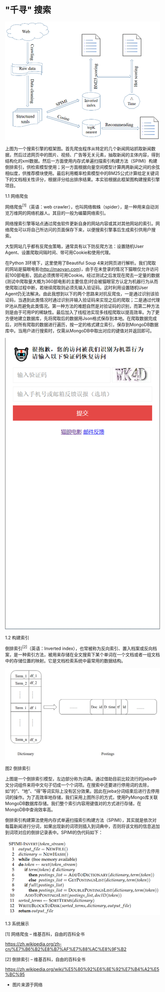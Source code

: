 # "千寻" 搜索

![search_engine](/statics/search_engine.png)

上图为一个搜索引擎的框架图。首先爬虫程序从特定的几个新闻网站抓取新闻数据，然后过滤网页中的图片、视频、广告等无关元素，抽取新闻的主体内容，得到结构化的xml数据。然后一方面使用内存式单遍扫描索引构建方法（SPIMI）构建倒排索引，供检索模型使用；另一方面根据向量空间模型计算两两新闻之间的余弦相似度，供推荐模块使用。最后利用概率检索模型中的BM25公式计算给定关键词下的文档相关性评分，根据评分给出排序结果。本实验根据此框架图构建搜索引擎项目。



1.1  网络爬虫

网络爬虫<sup>[1]</sup>（英语：web crawler），也叫网络蜘蛛（spider），是一种用来自动浏览万维网的网络机器人。其目的一般为编纂网络索引。

网络搜索引擎等站点通过爬虫软件更新自身的网站内容或其对其他网站的索引。网络爬虫可以将自己所访问的页面保存下来，以便搜索引擎事后生成索引供用户搜索。

大型网站几乎都有反爬虫策略，通常具有以下防反爬方法：设置随机User Agent、设置爬取间隔时间、带可用Cookie和使用代理。

在Python 3环境下，这里使用了Beautiful Soup 4来对网页进行解析。我们爬取的网站是猫眼电影(http://maoyan.com)，由于在未登录的情况下猫眼仅允许访问前100部电影，因此必须携带可用Cookie。经过测试之后发现在爬去一定量的数据(测试中爬取量大概为360部电影的主要信息)时会被猫眼官方认定为机器行为从而使爬取过程中断，若继续爬取则必须先输入验证码。这时利用设置随机User Agent仍无法解决。由此我想到以下的两个思路来对抗反爬虫，一是通过识别该验证码，当遇到此类情况时通过识别并输入验证码来实现之后的爬取；二是通过代理IP池从而避免此类情况。第一种方法的难题自然是对验证码的识别，而第二种方法则是由于可用IP的稀缺性。最后加入了线程池实现多线程爬取以提高效率。为了更方便地建立数据库，先将爬取后的数据用Json格式保存到本地。在爬取数据完成后，对所有爬取的数据进行遍历，按一定的格式建立索引，保存到MongoDB数据库中。当用户进行搜索时，仅需从MongoDB中取出对应的键值对并返回即可。

![anti_crawler](statics/anti_crawler.png) 

1.2  构建索引

倒排索引<sup>[2]</sup>（英语：Inverted index），也常被称为反向索引、置入档案或反向档案，是一种索引方法，被用来存储在全文搜索下某个单词在一个文档或者一组文档中的存储位置的映射。它是文档检索系统中最常用的数据结构。

![inverted_index](statics/inverted_index.png)

图2 倒排索引

 

上图是一个倒排索引模型，左边部分称为词典。通过借助目前比较流行的jieba中文分词组件来将中文句子切成一个个词项。在搜索中还要进行停用词的去除，如“的”、“地”、“得”等词实际上没有区分效果。因此在jieba分词结束后进行去停用词的操作。为了高效率地存储，我们采用上图所示的方式，使用PyMongo库关联MongoDB数据库存储。我们整个索引内容用键值对的方式进行存储，在MongoDB中查询效率高。

倒排索引构建算法使用内存式单遍扫描索引构建方法（SPIMI），其实就是依次对每篇新闻进行分词，如果出现新的词项则插入到词典中，否则将该文档的信息追加到词项对应的倒排记录表中。SPIMI的伪代码如下：

![spimi](statics/spimi.png)

 

1.3  系统展示



[1] 网络爬虫 – 维基百科，自由的百科全书

<https://zh.wikipedia.org/zh-cn/%E7%B6%B2%E8%B7%AF%E7%88%AC%E8%9F%B2>

 

[2] 倒排索引 – 维基百科，自由的百科全书

https://zh.wikipedia.org/wiki/%E5%80%92%E6%8E%92%E7%B4%A2%E5%BC%95

* 图片来源于网络

 